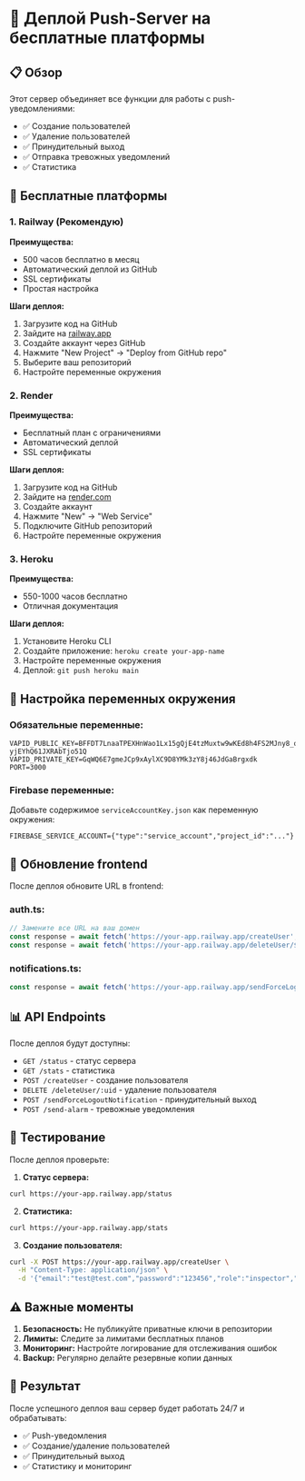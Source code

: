 # 🚀 Деплой Push-Server на бесплатные платформы

## 📋 Обзор

Этот сервер объединяет все функции для работы с push-уведомлениями:
- ✅ Создание пользователей
- ✅ Удаление пользователей  
- ✅ Принудительный выход
- ✅ Отправка тревожных уведомлений
- ✅ Статистика

## 🎯 Бесплатные платформы

### 1. **Railway** (Рекомендую)
**Преимущества:**
- 500 часов бесплатно в месяц
- Автоматический деплой из GitHub
- SSL сертификаты
- Простая настройка

**Шаги деплоя:**
1. Загрузите код на GitHub
2. Зайдите на [railway.app](https://railway.app)
3. Создайте аккаунт через GitHub
4. Нажмите "New Project" → "Deploy from GitHub repo"
5. Выберите ваш репозиторий
6. Настройте переменные окружения

### 2. **Render**
**Преимущества:**
- Бесплатный план с ограничениями
- Автоматический деплой
- SSL сертификаты

**Шаги деплоя:**
1. Загрузите код на GitHub
2. Зайдите на [render.com](https://render.com)
3. Создайте аккаунт
4. Нажмите "New" → "Web Service"
5. Подключите GitHub репозиторий
6. Настройте переменные окружения

### 3. **Heroku**
**Преимущества:**
- 550-1000 часов бесплатно
- Отличная документация

**Шаги деплоя:**
1. Установите Heroku CLI
2. Создайте приложение: `heroku create your-app-name`
3. Настройте переменные окружения
4. Деплой: `git push heroku main`

## 🔧 Настройка переменных окружения

### Обязательные переменные:
```env
VAPID_PUBLIC_KEY=BFFDT7LnaaTPEXHnWao1Lx15gQjE4tzMuxtw9wKEd8h4FS2MJny8_oGoaY49UKpFhNF-yjEYhQ61JXRAbTjo51Q
VAPID_PRIVATE_KEY=GqWQ6E7gmeJCp9xAylXC9D8YMk3zY8j46JdGaBrgxdk
PORT=3000
```

### Firebase переменные:
Добавьте содержимое `serviceAccountKey.json` как переменную окружения:
```env
FIREBASE_SERVICE_ACCOUNT={"type":"service_account","project_id":"..."}
```

## 🔄 Обновление frontend

После деплоя обновите URL в frontend:

### auth.ts:
```typescript
// Замените все URL на ваш домен
const response = await fetch('https://your-app.railway.app/createUser', {
const response = await fetch('https://your-app.railway.app/deleteUser/${uid}', {
```

### notifications.ts:
```typescript
const response = await fetch('https://your-app.railway.app/sendForceLogoutNotification', {
```

## 📊 API Endpoints

После деплоя будут доступны:

- `GET /status` - статус сервера
- `GET /stats` - статистика
- `POST /createUser` - создание пользователя
- `DELETE /deleteUser/:uid` - удаление пользователя
- `POST /sendForceLogoutNotification` - принудительный выход
- `POST /send-alarm` - тревожные уведомления

## 🧪 Тестирование

После деплоя проверьте:

1. **Статус сервера:**
```bash
curl https://your-app.railway.app/status
```

2. **Статистика:**
```bash
curl https://your-app.railway.app/stats
```

3. **Создание пользователя:**
```bash
curl -X POST https://your-app.railway.app/createUser \
  -H "Content-Type: application/json" \
  -d '{"email":"test@test.com","password":"123456","role":"inspector","name":"Test User"}'
```

## ⚠️ Важные моменты

1. **Безопасность:** Не публикуйте приватные ключи в репозитории
2. **Лимиты:** Следите за лимитами бесплатных планов
3. **Мониторинг:** Настройте логирование для отслеживания ошибок
4. **Backup:** Регулярно делайте резервные копии данных

## 🎉 Результат

После успешного деплоя ваш сервер будет работать 24/7 и обрабатывать:
- ✅ Push-уведомления
- ✅ Создание/удаление пользователей
- ✅ Принудительный выход
- ✅ Статистику и мониторинг 